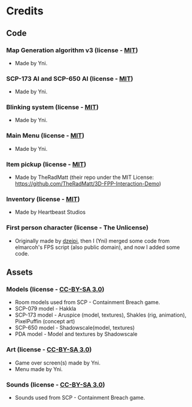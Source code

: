# Credits
## Code
### Map Generation algorithm v3 (license - [MIT](/src/MapGen/Scripts/LICENSE))
- Made by Yni.

### SCP-173 AI and SCP-650 AI (license - [MIT](/LICENSE.MIT))
- Made by Yni.

### Blinking system (license - [MIT](/LICENSE.MIT))
- Made by Yni.

### Main Menu (license - [MIT](/LICENSE.MIT))
- Made by Yni.

### Item pickup (license - [MIT](/src/addons/itemsystem/itemhold/LICENSE))
- Made by TheRadMatt (their repo under the MIT License: https://github.com/TheRadMatt/3D-FPP-Interaction-Demo)

### Inventory (license - [MIT](/src/InventorySystem/LICENSE))
- Made by Heartbeast Studios

### First person character (license - The Unlicense)
- Originally made by [dzejpi](https://github.com/dzejpi/godot-3d-base-project),
 then I (Yni) merged some code from elmarcoh's FPS script (also public domain),
 and now I added some code.

## Assets
### Models (license - [CC-BY-SA 3.0](/LICENSE.CCBYSA3))
- Room models used from SCP - Containment Breach game.
- SCP-079 model - Hakkla
- SCP-173 model - Aruspice (model, textures), Shakles (rig, animation), PixelPuffin (concept art)
- SCP-650 model - Shadowscale(model, textures)
- PDA model - Model and textures by Shadowscale

### Art (license - [CC-BY-SA 3.0](/LICENSE.CCBYSA3))
- Game over screen(s) made by Yni.
- Menu made by Yni.

### Sounds (license - [CC-BY-SA 3.0](/LICENSE.CCBYSA3))
- Sounds used from SCP - Containment Breach game.
